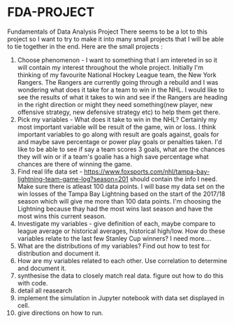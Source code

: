 # FDA-PROJECT
Fundamentals of Data Analysis Project
There seems to be a lot to this project so I want to try to make it into many small projects that I will be able to tie together in the end.
Here are the small projects :
1. Choose phenomenon - I want to something that I am intereted in so it will contain my interest throughout the whole project. Initially I'm thinking of my favourite National Hockey League team, the New York Rangers. The Rangers are currently going through a rebuild and I was wondering what does it take for a team to win in the NHL. I would like to see the results of what it takes to win and see if the Rangers are heading in the right direction or might they need something(new player, new offensive strategy, new defensive strategy etc) to help them get there.
2. Pick my variables - What does it take to win in the NHL? Certainly my most important variable will be result of the game, win or loss. I think important variables to go along with result are goals against, goals for and maybe save percentage or power play goals or penalties taken. I'd like to be able to see if say a team scores 3 goals, what are the chances they will win or if a team's goalie has a high save percentage what chances are there of winning the game.
3. Find real life data set -  https://www.foxsports.com/nhl/tampa-bay-lightning-team-game-log?season=201 should contain the info I need. Make sure there is atleast 100 data points. I will base my data set on the win losses of the Tampa Bay Lightning based on the start of the 2017/18 season which will give me more than 100 data points. I'm choosing the Lightning because thay had the most wins last season and have the most wins this current season.
4. Investigate my variables - give definition of each, maybe compare to league average or historical averages, historical high/low. How do these variables relate to the last few Stanley Cup winners? I need more....
5. What are the distributions of my variables? Find out how to test for distribution and document it.
6. How are my variables related to each other. Use correlation to determine and document it.
7. synthesise the data to closely match real data. figure out how to do this with code.
8. detail all reasearch
9. implement the simulation in Jupyter notebook with data set displayed in cell.
10. give directions on how to run.
